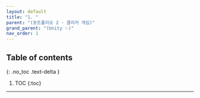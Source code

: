 ```yaml
---
layout: default
title: "1. "
parent: "(포트폴리오 2 - 클리커 게임)"
grand_parent: "(Unity ✨)"
nav_order: 1
---
```


## Table of contents
{: .no_toc .text-delta }

1. TOC
{:toc}

---